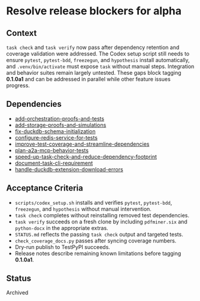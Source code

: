 # Resolve release blockers for alpha

## Context
`task check` and `task verify` now pass after dependency retention and coverage
validation were addressed. The Codex setup script still needs to ensure `pytest`,
`pytest-bdd`, `freezegun`, and `hypothesis` install automatically, and
`.venv/bin/activate` must expose `task` without manual steps. Integration and
behavior suites remain largely untested. These gaps block tagging **0.1.0a1**
and can be addressed in parallel while other feature issues progress.

## Dependencies
- [add-orchestration-proofs-and-tests](add-orchestration-proofs-and-tests.md)
- [add-storage-proofs-and-simulations](add-storage-proofs-and-simulations.md)
- [fix-duckdb-schema-initialization](archive/fix-duckdb-schema-initialization.md)
- [configure-redis-service-for-tests](configure-redis-service-for-tests.md)
- [improve-test-coverage-and-streamline-dependencies](
  archive/improve-test-coverage-and-streamline-dependencies.md)
- [plan-a2a-mcp-behavior-tests](archive/plan-a2a-mcp-behavior-tests.md)
- [speed-up-task-check-and-reduce-dependency-footprint](
  speed-up-task-check-and-reduce-dependency-footprint.md)
- [document-task-cli-requirement](archive/document-task-cli-requirement.md)
- [handle-duckdb-extension-download-errors](archive/handle-duckdb-extension-download-errors.md)

## Acceptance Criteria
- `scripts/codex_setup.sh` installs and verifies `pytest`, `pytest-bdd`,
  `freezegun`, and `hypothesis` without manual intervention.
- `task check` completes without reinstalling removed test dependencies.
- `task verify` succeeds on a fresh clone by including `pdfminer.six` and
  `python-docx` in the appropriate extras.
- `STATUS.md` reflects the passing `task check` output and targeted tests.
- `check_coverage_docs.py` passes after syncing coverage numbers.
- Dry-run publish to TestPyPI succeeds.
- Release notes describe remaining known limitations before tagging **0.1.0a1**.

## Status
Archived
